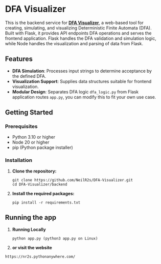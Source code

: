 # DFA Visualizer

This is the backend service for **[DFA Visualizer](https://nr2s.pythonanywhere.com/)**, a web-based tool for creating, simulating, and visualizing Deterministic Finite Automata (DFA). Built with Flask, it provides API endpoints DFA operations and serves the frontend application. Flask handles the DFA validation and simulation logic, while Node handles the visualization and parsing of data from Flask.

## Features

- **DFA Simulation**: Processes input strings to determine acceptance by the defined DFA.
- **Visualization Support**: Supplies data structures suitable for frontend visualization.
- **Modular Design**: Separates DFA logic `dfa_logic.py` from Flask application routes `app.py`, you can modify this to fit your own use case.

## Getting Started

### Prerequisites

- Python 3.10 or higher
- Node 20 or higher
- pip (Python package installer)

### Installation

1. **Clone the repository:**
   ```
   git clone https://github.com/NeilR2s/DFA-Visualizer.git
   cd DFA-Visualizer/backend
   ```
2. **Install the required packages:**
   ```
   pip install -r requirements.txt
   ```
## Running the app

1. **Running Locally**
   ```
   python app.py (python3 app.py on Linux) 
   ```
2. **or visit the website**
  ```
  https://nr2s.pythonanywhere.com/
  ```

   
